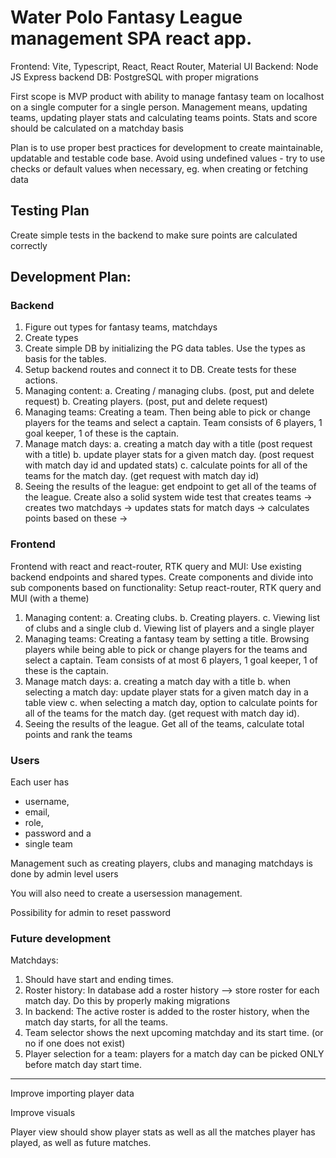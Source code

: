 # Water Polo Fantasy League management SPA react app.

Frontend: Vite, Typescript, React, React Router, Material UI
Backend: Node JS Express backend
DB: PostgreSQL with proper migrations

First scope is MVP product with ability to manage fantasy team on
localhost on a single computer for a single person.
Management means, updating teams, updating player stats and calculating teams points. Stats and score should be calculated on a matchday basis

Plan is to use proper best practices for development to create maintainable, updatable and testable code base.
Avoid using undefined values - try to use checks or default values when necessary, eg. when creating or fetching data

## Testing Plan

Create simple tests in the backend to make sure points are calculated correctly

## Development Plan:

### Backend

1. Figure out types for fantasy teams, matchdays
2. Create types
3. Create simple DB by initializing the PG data tables. Use the types as basis for the tables.
4. Setup backend routes and connect it to DB. Create tests for these actions.
5. Managing content:
  a. Creating / managing clubs. (post, put and delete request)
  b. Creating players. (post, put and delete request)
6. Managing teams: Creating a team. Then being able to pick or change players for the teams and select a captain. Team consists of 6 players, 1 goal keeper, 1 of these is the captain.
7. Manage match days:
  a. creating a match day with a title (post request with a title)
  b. update player stats for a given match day. (post request with match day id and updated stats)
  c. calculate points for all of the teams for the match day. (get request with match day id)
8. Seeing the results of the league: get endpoint to get all of the teams of the league. 
   Create also a solid system wide test that creates teams -> creates two matchdays -> updates stats for match days -> calculates points based on these -> 


### Frontend

Frontend with react and react-router, RTK query and MUI:
Use existing backend endpoints and shared types. Create components and divide into sub components based on functionality:
Setup react-router, RTK query and MUI (with a theme)
1. Managing content:
  a. Creating clubs.
  b. Creating players.
  c. Viewing list of clubs and a single club
  d. Viewing list of players and a single player
2. Managing teams: Creating a fantasy team by setting a title. Browsing players while being able to pick or change players for the teams and select a captain. Team consists of at most 6 players, 1 goal keeper, 1 of these is the captain.
3. Manage match days:
  a. creating a match day with a title
  b. when selecting a match day: update player stats for a given match day in a table view
  c. when selecting a match day, option to calculate points for all of the teams for the match day. (get request with match day id).
4. Seeing the results of the league. Get all of the teams, calculate total points and rank the teams 



### Users

Each user has 
* username, 
* email, 
* role, 
* password and a 
* single team

Management such as creating players, clubs and managing matchdays is done by admin level users

You will also need to create a usersession management. 

Possibility for admin to reset password


### Future development


Matchdays:
1. Should have start and ending times. 
2. Roster history: In database add a roster history --> store roster for each match day. Do this by properly making migrations
3. In backend: The active roster is added to the roster history, when the match day starts, for all the teams.
3. Team selector shows the next upcoming matchday and its start time. (or no if one does not exist)
4. Player selection for a team: players for a match day can be picked ONLY before match day start time.


----
Improve importing player data

Improve visuals

Player view should show player stats as well as all the matches player has played, as well as future matches.


